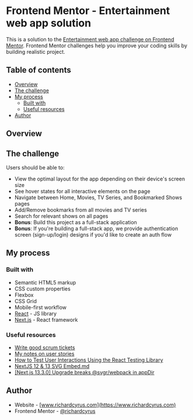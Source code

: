 # Frontend Mentor - Entertainment web app solution <!-- omit from toc -->

This is a solution to the [Entertainment web app challenge on Frontend Mentor](https://www.frontendmentor.io/challenges/entertainment-web-app-J-UhgAW1X). Frontend Mentor challenges help you improve your coding skills by building realistic project.

## Table of contents <!-- omit from toc -->

- [Overview](#overview)
- [The challenge](#the-challenge)
- [My process](#my-process)
  - [Built with](#built-with)
  - [Useful resources](#useful-resources)
- [Author](#author)

## Overview

## The challenge

Users should be able to:

- View the optimal layout for the app depending on their device's screen size
- See hover states for all interactive elements on the page
- Navigate between Home, Movies, TV Series, and Bookmarked Shows pages
- Add/Remove bookmarks from all movies and TV series
- Search for relevant shows on all pages
- **Bonus**: Build this project as a full-stack application
- **Bonus**: If you're building a full-stack app, we provide authentication screen (sign-up/login) designs if you'd like to create an auth flow

## My process

### Built with

- Semantic HTML5 markup
- CSS custom properties
- Flexbox
- CSS Grid
- Mobile-first workflow
- [React](https://reactjs.org/) - JS library
- [Next.js](https://nextjs.org/) - React framework

### Useful resources

- [Write good scrum tickets](https://www.jacobparis.com/content/agile-ticketing)
- [My notes on user stories](https://gist.github.com/seanh/8a5b7b36d5c4fdfcfbd3b42506296968)
- [How to Test User Interactions Using the React Testing Library](https://www.freecodecamp.org/news/how-to-test-user-interactions-in-react/)
- [NextJS 12 & 13 SVG Embed.md](https://gist.github.com/lukebussey/8387bb038629dccc01a62487614f44df)
- [[Next.js 13.3.0] Upgrade breaks @svgr/webpack in appDir](https://github.com/vercel/next.js/issues/48177#issuecomment-1557354538)

## Author

- Website - [www.richardcyrus.com](https://www.richardcyrus.com)
- Frontend Mentor - [@richardcyrus](https://www.frontendmentor.io/profile/richardcyrus)
